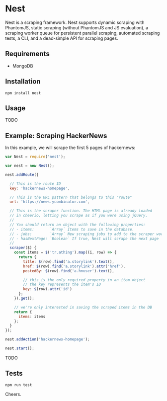 
Nest
==============

Nest is a scraping framework. Nest supports dynamic scraping with PhantomJS, static scraping (without PhantomJS and JS evaluation), a scraping worker queue for persistent parallel scraping, automated scraping tests, a CLI, and a dead-simple API for scraping pages.


## Requirements

  * MongoDB


## Installation

```
npm install nest
```


## Usage

TODO


## Example: Scraping HackerNews

In this example, we will scrape the first 5 pages of hackernews:

```js
var Nest = require('nest');

var nest = new Nest();

nest.addRoute({

  // This is the route ID
  key: 'hackernews-homepage',

  // This is the URL pattern that belongs to this "route"
  url: 'https://news.ycombinator.com',

  // This is the scraper function. The HTML page is already loaded
  // in cheerio, letting you scrape as if you were using jQuery.
  //
  // You should return an object with the following properties:
  // - items:       `Array` Items to save in the database.
  // - jobs:        `Array` New scraping jobs to add to the scraper worker queue
  // - hasNextPage: `Boolean` If true, Nest will scrape the next page
  //
  scraper($) {
    const items = $('tr.athing').map((i, row) => {
      return {
        title: $(row).find('a.storylink').text(),
        href: $(row).find('a.storylink').attr('href'),
        postedBy: $(row).find('a.hnuser').text(),

        // this is the only required property in an item object
        // the key represents the item's ID
        key: $(row).attr('id')
      };
    }).get();

    // we're only interested in saving the scraped items in the DB
    return {
      items: items
    };
  }
});

nest.addAction('hackernews-homepage');

nest.start();
```

TODO


## Tests

```
npm run test
```


Cheers.
